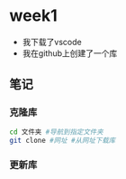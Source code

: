 # week1

- 我下载了vscode
- 我在github上创建了一个库
## 笔记
### 克隆库
```bash
cd 文件夹 #导航到指定文件夹
git clone #网址 #从网址下载库
```
### 更新库
